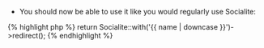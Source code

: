 * You should now be able to use it like you would regularly use Socialite:

{% highlight php %}
return Socialite::with('{{ name | downcase }}')->redirect();
{% endhighlight %}
